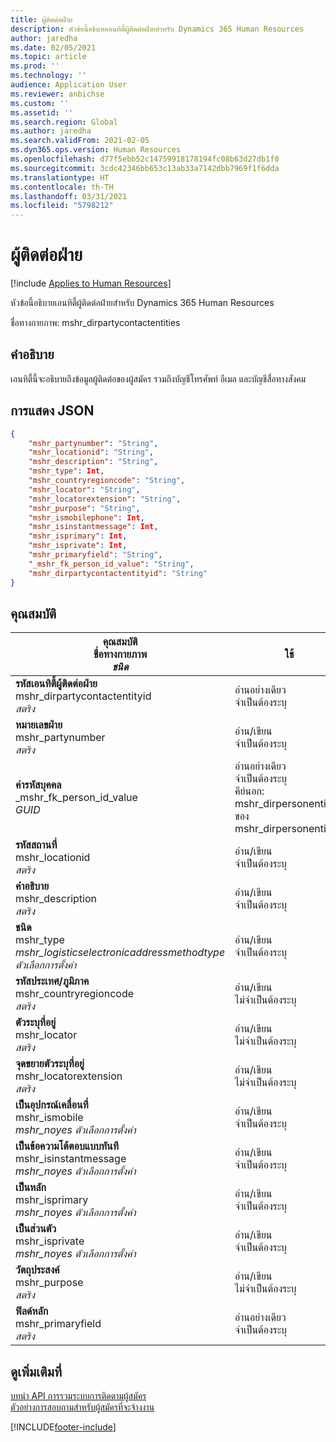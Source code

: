 ```yaml
---
title: ผู้ติดต่อฝ่าย
description: หัวข้อนี้อธิบายเอนทิตี้ผู้ติดต่อฝ่ายสำหรับ Dynamics 365 Human Resources
author: jaredha
ms.date: 02/05/2021
ms.topic: article
ms.prod: ''
ms.technology: ''
audience: Application User
ms.reviewer: anbichse
ms.custom: ''
ms.assetid: ''
ms.search.region: Global
ms.author: jaredha
ms.search.validFrom: 2021-02-05
ms.dyn365.ops.version: Human Resources
ms.openlocfilehash: d77f5ebb52c14759918178194fc08b63d27db1f0
ms.sourcegitcommit: 3cdc42346bb653c13ab33a7142dbb7969f1f6dda
ms.translationtype: HT
ms.contentlocale: th-TH
ms.lasthandoff: 03/31/2021
ms.locfileid: "5798212"
---
```

# <a name="party-contact"></a>ผู้ติดต่อฝ่าย

[!include [Applies to Human Resources](../includes/applies-to-hr.md)]

หัวข้อนี้อธิบายเอนทิตี้ผู้ติดต่อฝ่ายสำหรับ Dynamics 365 Human Resources

ชื่อทางกายภาพ: mshr_dirpartycontactentities

## <a name="description"></a>คำอธิบาย

เอนทิตี้นี้จะอธิบายถึงข้อมูลผู้ติดต่อของผู้สมัคร รวมถึงบัญชีโทรศัพท์ อีเมล และบัญชีสื่อทางสังคม

## <a name="json-representation"></a>การแสดง JSON

```json
{
    "mshr_partynumber": "String",
    "mshr_locationid": "String",
    "mshr_description": "String",
    "mshr_type": Int,
    "mshr_countryregioncode": "String",
    "mshr_locator": "String",
    "mshr_locatorextension": "String",
    "mshr_purpose": "String",
    "mshr_ismobilephone": Int,
    "mshr_isinstantmessage": Int,
    "mshr_isprimary": Int,
    "mshr_isprivate": Int,
    "mshr_primaryfield": "String",
    "_mshr_fk_person_id_value": "String",
    "mshr_dirpartycontactentityid": "String"
}
```

## <a name="properties"></a>คุณสมบัติ

| คุณสมบัติ<br>**ชื่อทางกายภาพ**<br>**_ชนิด_** | ใช้ | คำอธิบาย |
| --- | --- | --- |
| **รหัสเอนทิตี้ผู้ติดต่อฝ่าย**<br>mshr_dirpartycontactentityid<br>*สตริง* | อ่านอย่างเดียว<br>จำเป็นต้องระบุ | ตัวระบุเฉพาะที่ระบบสร้างขึ้นสำหรับบันทึกเอนทิตี้ |
| **หมายเลขฝ่าย**<br>mshr_partynumber<br>*สตริง* | อ่าน/เขียน<br>จำเป็นต้องระบุ | รหัสของบันทึกฝ่าย (บุคคล) ที่เกี่ยวข้อง |
| **ค่ารหัสบุคคล**<br>_mshr_fk_person_id_value<br>*GUID* | อ่านอย่างเดียว<br>จำเป็นต้องระบุ<br>คีย์นอก: mshr_dirpersonentityid ของ mshr_dirpersonentity | ตัวระบุเฉพาะที่ระบบสร้างขึ้นของเรกคอร์ดเอนทิตี้ฝ่าย (บุคคล) |
| **รหัสสถานที่**<br>mshr_locationid<br>*สตริง* | อ่าน/เขียน<br>จำเป็นต้องระบุ | รหัสสถานที่เก็บของบันทึกที่อยู่ ตั้งค่าในเอนทิตี้ mshr_logisticspostaladdresslocationcdsentity |
| **คำอธิบาย**<br>mshr_description<br>*สตริง* | อ่าน/เขียน<br>จำเป็นต้องระบุ | คำอธิบายของรายละเอียดผู้ติดต่อ |
| **ชนิด**<br>mshr_type<br>*mshr_logisticselectronicaddressmethodtype ตัวเลือกการตั้งค่า* | อ่าน/เขียน<br>จำเป็นต้องระบุ | ชนิดรายละเอียดของผู้ติดต่อ |
| **รหัสประเทศ/ภูมิภาค**<br>mshr_countryregioncode<br>*สตริง* | อ่าน/เขียน<br>ไม่จำเป็นต้องระบุ | ประเทศหรือภูมิภาคของที่อยู่ |
| **ตัวระบุที่อยู่**<br>mshr_locator<br>*สตริง* | อ่าน/เขียน<br>ไม่จำเป็นต้องระบุ | รายละเอียดผู้ติดต่อ ตัวอย่างเช่น ถ้าชนิดคือ **ที่อยู่อีเมล** จากนั้นฟิลด์นี้จะมีที่อยู่อีเมลของผู้สมัคร |
| **จุดขยายตัวระบุที่อยู่**<br>mshr_locatorextension<br>*สตริง* | อ่าน/เขียน<br>ไม่จำเป็นต้องระบุ | จุดขยายตัวระบุที่อยู่ ตัวอย่างเช่น ถ้าชนิดเป็น **โทรศัพท์** จากนั้นคุณสมบัตินี้จะมีเบอร์ต่อภายใน |
| **เป็นอุปกรณ์เคลื่อนที่**<br>mshr_ismobile<br>*mshr_noyes ตัวเลือกการตั้งค่า* | อ่าน/เขียน<br>จำเป็นต้องระบุ | ระบุว่าโทรศัพท์เป็นหมายเลขโทรศัพท์เคลื่อนที่หรือไม่ |
| **เป็นข้อความโต้ตอบแบบทันที**<br>mshr_isinstantmessage<br>*mshr_noyes ตัวเลือกการตั้งค่า* | อ่าน/เขียน<br>จำเป็นต้องระบุ | ระบุว่าโทรศัพท์จะเปิดใช้งานสำหรับส่งข้อความโต้ตอบแบบทันทีหรือไม่ |
| **เป็นหลัก**<br>mshr_isprimary<br>*mshr_noyes ตัวเลือกการตั้งค่า* | อ่าน/เขียน<br>จำเป็นต้องระบุ | การหนดผู้ติดต่อหลักของชนิดผู้ติดต่อ ต้องมีบันทึกหลักเพียงชนิดเดียวต่อชนิดผู้ติดต่อ |
| **เป็นส่วนตัว**<br>mshr_isprivate<br>*mshr_noyes ตัวเลือกการตั้งค่า* | อ่าน/เขียน<br>จำเป็นต้องระบุ | ระบุว่าที่อยู่นี้เป็นที่อยู่ส่วนตัวสำหรับบุคคลหรือไม่ |
| **วัตถุประสงค์**<br>mshr_purpose<br>*สตริง* | อ่าน/เขียน<br>ไม่จำเป็นต้องระบุ | บทบาท/วัตถุประสงค์ของรายละเอียดผู้ติดต่อ |
| **ฟิลด์หลัก**<br>mshr_primaryfield<br>*สตริง* | อ่านอย่างเดียว<br>จำเป็นต้องระบุ | ฟิลด์ที่ใช้เป็นตัวระบุหลักของบันทึกเอนทิตี้ ชุดข้อมูลของหมายเลข ชนิด การอธิบาย และตัวระบุที่ตั้งฝ่าย |

## <a name="see-also"></a>ดูเพิ่มเติมที่

[บทนํา API การรวมระบบการติดตามผู้สมัคร](hr-admin-integration-ats-api-introduction.md)<br>
[ตัวอย่างการสอบถามสำหรับผู้สมัครที่จะจ้างงาน](hr-admin-integration-ats-api-candidate-to-hire-example-query.md)



[!INCLUDE[footer-include](../includes/footer-banner.md)]